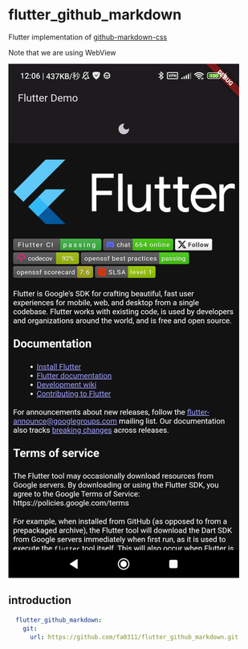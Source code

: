 # flutter_github_markdown

Flutter implementation of [github-markdown-css](https://github.com/sindresorhus/github-markdown-css)

Note that we are using WebView

![1710040044340](image/README/1710040044340.jpg)



## introduction

```yaml
  flutter_github_markdown:
    git:
      url: https://github.com/fa0311/flutter_github_markdown.git
```